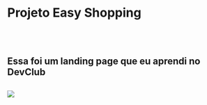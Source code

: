 <h1>Projeto Easy Shopping</h1>
<br>
<br>
<h2> Essa foi um landing page que eu aprendi no DevClub <h2/>
  <img src="https://rodolfomori.com.br/devclub">
